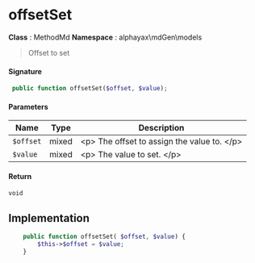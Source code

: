 
# offsetSet

**Class** : MethodMd
**Namespace**  : alphayax\mdGen\models


> Offset to set


#### Signature

```php
 public function offsetSet($offset, $value);
```

#### Parameters

| Name | Type | Description |
|---|---|---|
| `$offset` | mixed | &lt;p&gt; The offset to assign the value to. &lt;/p&gt; |
| `$value` | mixed | &lt;p&gt; The value to set. &lt;/p&gt; |

#### Return

    void 

## Implementation

```php
    public function offsetSet( $offset, $value) {
        $this->$offset = $value;
    }

```
